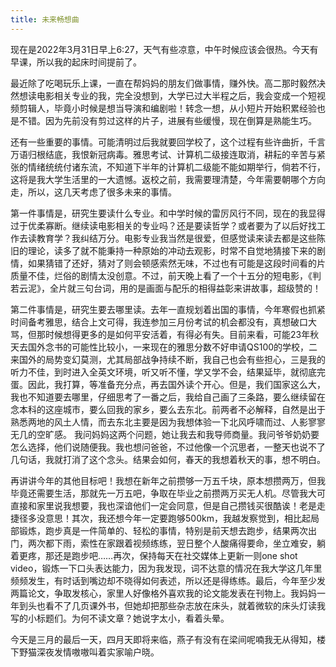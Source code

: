 ```yaml
---
title: 未来畅想曲
---
```


现在是2022年3月31日早上6:27，天气有些凉意，中午时候应该会很热。今天有早课，所以我的起床时间提前了。

最近除了吃喝玩乐上课，一直在帮妈妈的朋友们做事情，赚外快。高二那时毅然决然想读电影相关专业的我，完全没想到，大学已过大半程之后，我会变成一个短视频剪辑人，毕竟小时候是想当导演和编剧啦！转念一想，从小短片开始积累经验也是不错。因为先前没有剪过这样的片子，进展有些缓慢，现在倒算是熟能生巧。

还有一些重要的事情。可能清明过后我就要回学校了，这个过程有些许曲折，千言万语归根结底，我恨新冠病毒。雅思考试、计算机二级接连取消，耕耘的辛苦与紧张的情绪统统付诸东流，不知道下半年的计算机二级能不能如期举行，倘若不行，这将是我大学生活里的一大遗憾。返校之前，我需要理清楚，今年需要朝哪个方向走，所以，这几天考虑了很多未来的事情。

第一件事情是，研究生要读什么专业。和中学时候的雷厉风行不同，现在的我显得过于优柔寡断。继续读电影相关的专业吗？还是要读哲学？或者要为了以后好找工作去读教育学？我纠结万分。电影专业我当然是很爱，但感觉读来读去都是这些陈旧的理论，读多了就不能秉持一种原始的冲动去观影，时常不自觉地猜接下来的剧情，如果猜错了还好，猜对了则会顿感索然无味，不过也有可能是这段时间看的片质量不佳，烂俗的剧情太没创意。不过，前天晚上看了一个十五分的短电影，《判若云泥》，全片就三句台词，用的是画面与配乐的相得益彰来讲故事，超级赞的！

第二件事情是，研究生要去哪里读。去年一直规划着出国的事情，今年寒假也抓紧时间备考雅思，结合上文可得，我连参加三月份考试的机会都没有，真想破口大骂，但那时候想得更多的是如何平安活着，有得必有失。目前来看，可能23年秋天去国外念书的可能性比较小，一来现在的雅思分数不好申请QS100的学校，二来国外的局势变幻莫测，尤其局部战争持续不断，我自己也会有些担心，三是我的听力不佳，到时进入全英文环境，听又听不懂，学又学不会，结果延毕，就彻底完蛋。因此，我打算，等准备充分点，再去国外读个开心。但是，我们国家这么大，我也不知道要去哪里，仔细思考了一番之后，我给自己画了三条路，要么继续留在念本科的这座城市，要么回我的家乡，要么去东北。前两者不必解释，自然是出于熟悉两地的风土人情，而去东北主要是因为我想体验一下北风呼啸而过、人影寥寥无几的空旷感。
我问妈妈这两个问题，她让我去和我导师商量。我问爷爷奶奶要怎么选择，他们说随便我。我也想问爸爸，不过他像一个沉思者，一整天也说不了几句话，我就打消了这个念头。结果会如何，春天的我想着秋天的事，想不明白。

再讲讲今年的其他目标吧！我想在新年之前攒够一万五千块，原本想攒两万，但我毕竟还需要生活，那就先一万五吧，争取在毕业之前攒两万买无人机。尽管我大可直接和家里说我想要，我也深谙他们一定会同意，但是自己攒钱买很酷诶！老是走捷径多没意思！其次，我还想今年一定要跑够500km，我越发察觉到，相比起局部锻炼，跑步真是一件简单的、轻松的事情，特别是前天想去跑步，结果两次出门，两次都下雨，索性在家跟着视频练练，翌日整个人酸痛得要命，坐立难安，躺着更疼，那还是跑步吧……再次，保持每天在社交媒体上更新一则one shot video，锻炼一下口头表达能力，因为我发现，词不达意的情况在我大学这几年里频频发生，有时话到嘴边却不晓得如何表述，所以还是得练练。最后，今年至少发两篇论文，争取发核心，家里人好像格外喜欢我的论文能发表在刊物上。我妈妈一年到头也看不了几页课外书，但她却把那些杂志放在床头，就着微软的床头灯读我写的小标题们。为何不读文章？她说字太小，看着头晕。

今天是三月的最后一天，四月天即将来临，燕子有没有在梁间呢喃我无从得知，楼下野猫深夜发情嗷嗷叫着实家喻户晓。